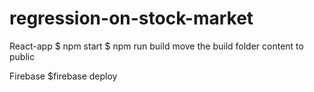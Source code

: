 # regression-on-stock-market

React-app
$ npm start
$ npm run build
move the build folder content to public

Firebase
$firebase deploy

